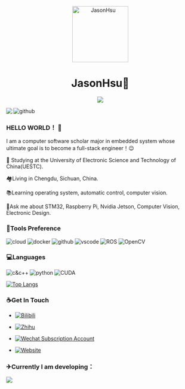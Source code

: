 <div align=center >
<img alt="JasonHsu" src="https://avatars.githubusercontent.com/u/53471811?v=4" width=150 />


# JasonHsu:wave:
![](https://komarev.com/ghpvc/?username=jason-xy&color=brightgreen)

</div>

<img align="left" src="https://github-readme-stats.vercel.app/api?username=Jason-xy&show_icons=true&hide_border=true&icon_color=586069&title_color=a0a9af">![github](https://wpcos-1300629776.cos.ap-chengdu.myqcloud.com/Github-Jason-xy/github.gif)

### HELLO WORLD！ 🎉

I am a computer software scholar major in embedded system whose ultimate goal is to become a full-stack engineer！😉

🏫 Studying at the University of Electronic Science and Technology of China(UESTC).

🏘Living in Chengdu, Sichuan, China.

📚Learning operating system, automatic control, computer vision.

💬Ask me about STM32, Raspberry Pi, Nvidia Jetson, Computer Vision, Electronic Design.

### 🔨Tools Preference

![cloud](https://wpcos-1300629776.cos.ap-chengdu.myqcloud.com/Github-Jason-xy/cloud.svg) ![docker](https://wpcos-1300629776.cos.ap-chengdu.myqcloud.com/Github-Jason-xy/docker.svg) ![github](https://wpcos-1300629776.cos.ap-chengdu.myqcloud.com/Github-Jason-xy/github.svg) ![vscode](https://wpcos-1300629776.cos.ap-chengdu.myqcloud.com/Github-Jason-xy/vscode.svg) ![ROS](https://img.shields.io/badge/-ROS-lightgrey?logo=ros) ![OpenCV](https://img.shields.io/badge/-OpenCV-red?logo=opencv)

### 💻Languages

![c&c++](https://wpcos-1300629776.cos.ap-chengdu.myqcloud.com/Github-Jason-xy/c&c++.svg) ![python](https://wpcos-1300629776.cos.ap-chengdu.myqcloud.com/Github-Jason-xy/python.svg) ![CUDA](https://img.shields.io/badge/-CUDA-yellowgreen?logo=nvidia)

[![Top Langs](https://github-readme-stats.vercel.app/api/top-langs/?username=jason-xy&layout=compact)](https://github.com/jason-xy/github-readme-stats)

### ☕Get In Touch

- [![Bilibili](https://img.shields.io/badge/dynamic/json?labelColor=FE7398&logo=bilibili&logoColor=white&label=bilibili%20fans&color=00aeec&query=%24.data.totalSubs&url=https%3A%2F%2Fapi.spencerwoo.com%2Fsubstats%2F%3Fsource%3Dbilibili%26queryKey%3D354517342)](https://space.bilibili.com/354517342)
- [![Zhihu](https://img.shields.io/badge/dynamic/json?color=142026&labelColor=0066ff&logo=zhihu&logoColor=white&label=zhihu%20fans&query=%24.data.totalSubs&url=https%3A%2F%2Fapi.spencerwoo.com%2Fsubstats%2F%3Fsource%3Dzhihu%26queryKey%3Djason-50-85)](https://www.zhihu.com/people/jason-50-85)

- [![Wechat Subscription Account](https://img.shields.io/badge/Wechat-JasonHsu-blue?logo=wechat)](https://gallery.jason-xy.cn/image/mmqrcode1635659616782.6Z3K)

- [![Website](https://img.shields.io/badge/WordPress-jason--xy.cn-orange)](https://jason-xy.cn)

### ✈Currently I am developing：

<a href="https://github.com/Jason-xy/Sky-explorer">
  <img align="left" src="https://github-readme-stats.vercel.app/api/pin/?username=Jason-xy&repo=Sky-explorer&show_owner=true" />
</a>

